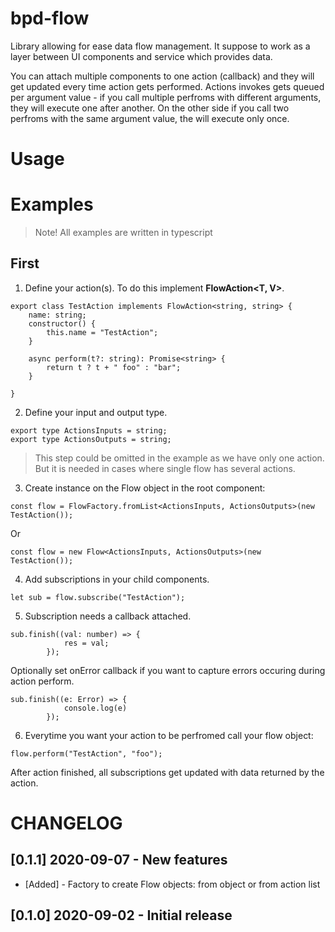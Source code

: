 # bpd-flow
Library allowing for ease data flow management.
It suppose to work as a layer between UI components and service which provides data.

You can attach multiple components to one action (callback) and they will get updated every time action gets performed.
Actions invokes gets queued per argument value -  if you call multiple perfroms with different arguments, they will execute one after another.
On the other side if you call two perfroms with the same argument value, the will execute only once.

# Usage


# Examples
>Note!
>All examples are written in typescript

## First
1. Define your action(s). To do this implement **FlowAction<T, V>**.
```
export class TestAction implements FlowAction<string, string> {
    name: string;
    constructor() {
        this.name = "TestAction";
    }

    async perform(t?: string): Promise<string> {
        return t ? t + " foo" : "bar";
    }

}
```
2. Define your input and output type.
```
export type ActionsInputs = string;
export type ActionsOutputs = string;
```
>This step could be omitted in the example as we have only one action. But it is needed in cases where single flow has several actions.

3. Create instance on the Flow object in the root component:
```
const flow = FlowFactory.fromList<ActionsInputs, ActionsOutputs>(new TestAction());
```
Or

```
const flow = new Flow<ActionsInputs, ActionsOutputs>(new TestAction());
```

4. Add subscriptions in your child components.
```
let sub = flow.subscribe("TestAction");
```
5. Subscription needs a callback attached.
```
sub.finish((val: number) => {
            res = val;
        });
```
Optionally set onError callback if you want to capture errors occuring during action perform.

```
sub.finish((e: Error) => {
            console.log(e)
        });
```

6. Everytime you want your action to be perfromed call your flow object:
```
flow.perform("TestAction", "foo");
```
After action finished, all subscriptions get updated with data returned by the action.

# CHANGELOG
## [0.1.1] 2020-09-07 - New features
* [Added] - Factory to create Flow objects: from object or from action list
## [0.1.0] 2020-09-02 - Initial release